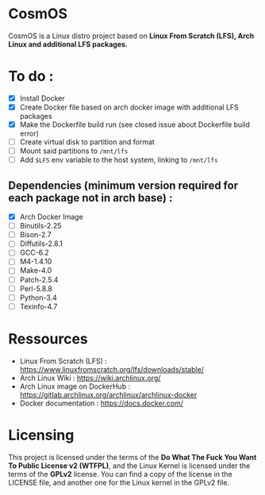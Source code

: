 # CosmOS

CosmOS is a Linux distro project based on **Linux From Scratch (LFS), Arch Linux and additional LFS packages.**

# To do : 

- [X] Install Docker
- [X] Create Docker file based on arch docker image with additional LFS packages
- [X] Make the Dockerfile build run (see closed issue about Dockerfile build error)
- [ ] Create virtual disk to partition and format
- [ ] Mount said partitions to `/mnt/lfs`
- [ ] Add `$LFS` env variable to the host system, linking to `/mnt/lfs`

## Dependencies (minimum version required for each package not in arch base) :

- [X] Arch Docker Image
- [ ] Binutils-2.25
- [ ] Bison-2.7 
- [ ] Diffutils-2.8.1
- [ ] GCC-6.2
- [ ] M4-1.4.10
- [ ] Make-4.0
- [ ] Patch-2.5.4
- [ ] Perl-5.8.8
- [ ] Python-3.4
- [ ] Texinfo-4.7

# Ressources

- Linux From Scratch (LFS) : https://www.linuxfromscratch.org/lfs/downloads/stable/
- Arch Linux Wiki : https://wiki.archlinux.org/
- Arch Linux image on DockerHub : https://gitlab.archlinux.org/archlinux/archlinux-docker
- Docker documentation : https://docs.docker.com/

# Licensing

This project is licensed under the terms of the **Do What The Fuck You Want To Public License v2 (WTFPL)**, and the Linux Kernel is licensed under the terms of the **GPLv2** license. 
You can find a copy of the license in the LICENSE file, and another one for the Linux kernel in the GPLv2 file.
